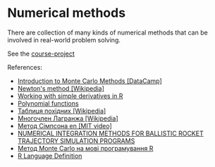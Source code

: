 # Numerical methods

There are collection of many kinds of numerical methods that can be involved in
real-world problem solving.

See the [course-project](https://kotoblog.pp.ua/numerical-methods-tasks/course-project/)



References:

- [Introduction to Monte Carlo Methods [DataCamp]](https://www.datacamp.com/community/tutorials/tutorial-monte-carlo)
- [Newton's method [Wikipedia]](https://en.wikipedia.org/wiki/Newton%27s_method)
- [Working with simple derivatives in R](http://rpubs.com/wkmor1/simple-derivatives-in-r)
- [Polynomial functions](http://www.mathcentre.ac.uk/resources/uploaded/mc-ty-polynomial-2009-1.pdf)
- [Таблиця похідних [Wikipedia]](https://en.wikipedia.org/wiki/Differentiation_rules)
- [Многочлен Лагранжа [Wikipedia]](https://en.wikipedia.org/wiki/Lagrange_polynomial)
- [Метод Сімпсона en [MIT video]](https://www.youtube.com/watch?v=uc4xJsi99bk)
- [NUMERICAL INTEGRATION METHODS FOR BALLISTIC ROCKET TRAJECTORY SIMULATION PROGRAMS](https://apps.dtic.mil/dtic/tr/fulltext/u2/658064.pdf)
- [Метод Monte Carlo на мові програмування R](https://www.countbayesie.com/blog/2015/3/3/6-amazing-trick-with-monte-carlo-simulations)
- [R Language Definition](https://cran.r-project.org/doc/manuals/r-release/R-lang.html)
